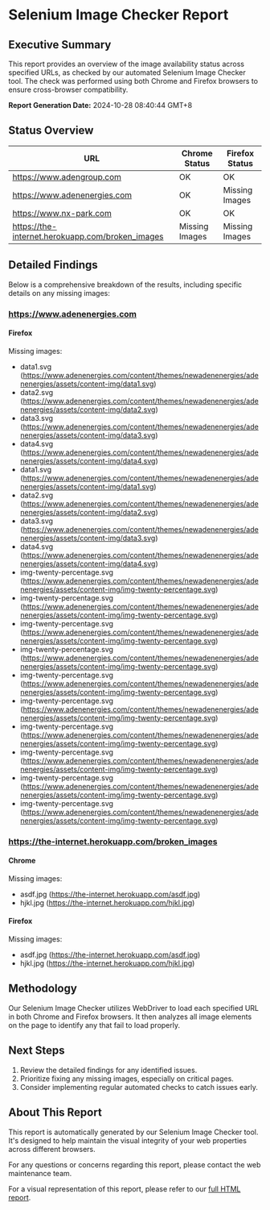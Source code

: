 # Selenium Image Checker Report

## Executive Summary

This report provides an overview of the image availability status across specified URLs, as checked by our automated Selenium Image Checker tool. The check was performed using both Chrome and Firefox browsers to ensure cross-browser compatibility.

**Report Generation Date:** 2024-10-28 08:40:44 GMT+8

## Status Overview

| URL | Chrome Status | Firefox Status |
|-----|---------------|----------------|
| https://www.adengroup.com | OK | OK |
| https://www.adenenergies.com | OK | Missing Images |
| https://www.nx-park.com | OK | OK |
| https://the-internet.herokuapp.com/broken_images | Missing Images | Missing Images |

## Detailed Findings

Below is a comprehensive breakdown of the results, including specific details on any missing images:

### https://www.adenenergies.com

#### Firefox

Missing images:
- data1.svg (https://www.adenenergies.com/content/themes/newadenenergies/adenenergies/assets/content-img/data1.svg)
- data2.svg (https://www.adenenergies.com/content/themes/newadenenergies/adenenergies/assets/content-img/data2.svg)
- data3.svg (https://www.adenenergies.com/content/themes/newadenenergies/adenenergies/assets/content-img/data3.svg)
- data4.svg (https://www.adenenergies.com/content/themes/newadenenergies/adenenergies/assets/content-img/data4.svg)
- data1.svg (https://www.adenenergies.com/content/themes/newadenenergies/adenenergies/assets/content-img/data1.svg)
- data2.svg (https://www.adenenergies.com/content/themes/newadenenergies/adenenergies/assets/content-img/data2.svg)
- data3.svg (https://www.adenenergies.com/content/themes/newadenenergies/adenenergies/assets/content-img/data3.svg)
- data4.svg (https://www.adenenergies.com/content/themes/newadenenergies/adenenergies/assets/content-img/data4.svg)
- img-twenty-percentage.svg (https://www.adenenergies.com/content/themes/newadenenergies/adenenergies/assets/content-img/img-twenty-percentage.svg)
- img-twenty-percentage.svg (https://www.adenenergies.com/content/themes/newadenenergies/adenenergies/assets/content-img/img-twenty-percentage.svg)
- img-twenty-percentage.svg (https://www.adenenergies.com/content/themes/newadenenergies/adenenergies/assets/content-img/img-twenty-percentage.svg)
- img-twenty-percentage.svg (https://www.adenenergies.com/content/themes/newadenenergies/adenenergies/assets/content-img/img-twenty-percentage.svg)
- img-twenty-percentage.svg (https://www.adenenergies.com/content/themes/newadenenergies/adenenergies/assets/content-img/img-twenty-percentage.svg)
- img-twenty-percentage.svg (https://www.adenenergies.com/content/themes/newadenenergies/adenenergies/assets/content-img/img-twenty-percentage.svg)
- img-twenty-percentage.svg (https://www.adenenergies.com/content/themes/newadenenergies/adenenergies/assets/content-img/img-twenty-percentage.svg)
- img-twenty-percentage.svg (https://www.adenenergies.com/content/themes/newadenenergies/adenenergies/assets/content-img/img-twenty-percentage.svg)
- img-twenty-percentage.svg (https://www.adenenergies.com/content/themes/newadenenergies/adenenergies/assets/content-img/img-twenty-percentage.svg)
- img-twenty-percentage.svg (https://www.adenenergies.com/content/themes/newadenenergies/adenenergies/assets/content-img/img-twenty-percentage.svg)

### https://the-internet.herokuapp.com/broken_images

#### Chrome

Missing images:
- asdf.jpg (https://the-internet.herokuapp.com/asdf.jpg)
- hjkl.jpg (https://the-internet.herokuapp.com/hjkl.jpg)

#### Firefox

Missing images:
- asdf.jpg (https://the-internet.herokuapp.com/asdf.jpg)
- hjkl.jpg (https://the-internet.herokuapp.com/hjkl.jpg)


## Methodology

Our Selenium Image Checker utilizes WebDriver to load each specified URL in both Chrome and Firefox browsers. It then analyzes all image elements on the page to identify any that fail to load properly.

## Next Steps

1. Review the detailed findings for any identified issues.
2. Prioritize fixing any missing images, especially on critical pages.
3. Consider implementing regular automated checks to catch issues early.

## About This Report

This report is automatically generated by our Selenium Image Checker tool. It's designed to help maintain the visual integrity of your web properties across different browsers.

For any questions or concerns regarding this report, please contact the web maintenance team.

For a visual representation of this report, please refer to our [full HTML report](https://adtpdn.github.io/selenium-image-checker/).
